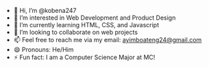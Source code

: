 - 👋 Hi, I’m @kobena247
- 👀 I’m interested in Web Development and Product Design
- 🌱 I’m currently learning HTML, CSS, and Javascript
- 💞️ I’m looking to collaborate on web projects
- 📫 Feel free to reach me via my email: ayimboateng24@gmail.com
- 😄 Pronouns: He/Him
- ⚡ Fun fact: I am a Computer Science Major at MC!

<!---
kobena247/kobena247 is a ✨ special ✨ repository because its `README.md` (this file) appears on your GitHub profile.
You can click the Preview link to take a look at your changes.
--->
